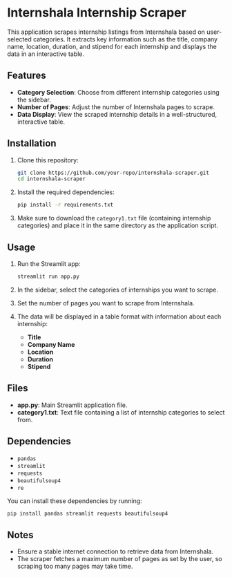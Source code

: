 # Internshala Internship Scraper

This application scrapes internship listings from Internshala based on user-selected categories. It extracts key information such as the title, company name, location, duration, and stipend for each internship and displays the data in an interactive table.

## Features

- **Category Selection**: Choose from different internship categories using the sidebar.
- **Number of Pages**: Adjust the number of Internshala pages to scrape.
- **Data Display**: View the scraped internship details in a well-structured, interactive table.
  
## Installation

1. Clone this repository:
   ```bash
   git clone https://github.com/your-repo/internshala-scraper.git
   cd internshala-scraper
   ```

2. Install the required dependencies:
   ```bash
   pip install -r requirements.txt
   ```

3. Make sure to download the `category1.txt` file (containing internship categories) and place it in the same directory as the application script.

## Usage

1. Run the Streamlit app:
   ```bash
   streamlit run app.py
   ```

2. In the sidebar, select the categories of internships you want to scrape.

3. Set the number of pages you want to scrape from Internshala.

4. The data will be displayed in a table format with information about each internship:
   - **Title**
   - **Company Name**
   - **Location**
   - **Duration**
   - **Stipend**

## Files

- **app.py**: Main Streamlit application file.
- **category1.txt**: Text file containing a list of internship categories to select from.

## Dependencies

- `pandas`
- `streamlit`
- `requests`
- `beautifulsoup4`
- `re`

You can install these dependencies by running:
```bash
pip install pandas streamlit requests beautifulsoup4
```

## Notes

- Ensure a stable internet connection to retrieve data from Internshala.
- The scraper fetches a maximum number of pages as set by the user, so scraping too many pages may take time.
